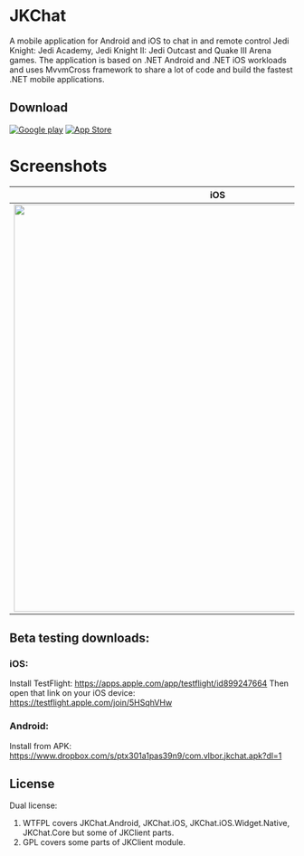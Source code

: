 # JKChat
A mobile application for Android and iOS to chat in and remote control Jedi Knight: Jedi Academy, Jedi Knight II: Jedi Outcast and Quake III Arena games.
The application is based on .NET Android and .NET iOS workloads and uses MvvmCross framework to share a lot of code and build the fastest .NET mobile applications.

## Download
[![Google play][2]][1] [![App Store][4]][3]

  [1]: https://play.google.com/store/apps/details?id=com.vlbor.jkchat&hl=en
  [2]: http://i.imgur.com/sJmg9Nj.png (Google play)
  [3]: https://apps.apple.com/app/jkchat/id1545850673
  [4]: http://i.imgur.com/VhwhbFa.png (App Store)

# Screenshots
| iOS | Android |
| --- | --- |
| <img src="https://jkhub.org/uploads/monthly_2023_09/IMG_1730.png.de10248d003eb2b63a4e1c08f7d810a2.png" height="720"/> | <img src="https://jkhub.org/uploads/monthly_2023_09/Screenshot_20230922-042858_JKChatAndroid.png.6680683cf879fab798987deaf5d2fa6d.png" height="720"/> |

## Beta testing downloads:
### iOS:
Install TestFlight: https://apps.apple.com/app/testflight/id899247664
Then open that link on your iOS device: https://testflight.apple.com/join/5HSqhVHw
### Android:
Install from APK: https://www.dropbox.com/s/ptx301a1pas39n9/com.vlbor.jkchat.apk?dl=1

## License
Dual license:
1. WTFPL covers JKChat.Android, JKChat.iOS, JKChat.iOS.Widget.Native, JKChat.Core but some of JKClient parts.
2. GPL covers some parts of JKClient module.